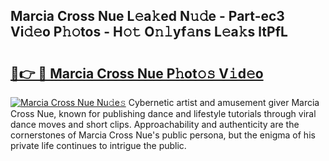 ## Marcia Cross Nue L𝚎a𝚔ed N𝚞𝚍e - Part-ec3 Vi𝚍𝚎o P𝚑𝚘tos - H𝚘𝚝 O𝚗𝚕yf𝚊ns L𝚎a𝚔s ltPfL

# <h2><a href="http://kf1cd8.oniu.top/?m=Marcia+Cross+Nue">🔗👉 🔴 Marcia Cross Nue P𝚑ot𝚘𝚜 V𝚒d𝚎o</a></h2>

[![Marcia Cross Nue Nu𝚍e𝚜](https://i.imgur.com/0qMVB7G.gif)](http://kf1cd8.oniu.top/?m=Marcia+Cross+Nue)
Cybernetic artist and amusement giver Marcia Cross Nue, known for publishing dance and lifestyle tutorials through viral dance moves and short clips. Approachability and authenticity are the cornerstones of Marcia Cross Nue's public persona, but the enigma of his private life continues to intrigue the public.  
